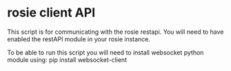 rosie client API
================
This script is for communicating with the rosie restapi. 
You will need to have enabled the restAPI module in your
rosie instance.

To be able to run this script you will need to install websocket 
python module using:
pip install websocket-client
